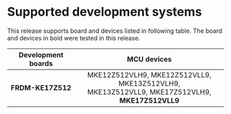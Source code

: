 # Supported development systems

This release supports board and devices listed in following table. The board and devices in bold were tested in this release.

|Development boards|MCU devices|
|:--:              |:--:       |
|**FRDM-KE17Z512**|MKE12Z512VLH9, MKE12Z512VLL9, MKE13Z512VLH9,<br> MKE13Z512VLL9, MKE17Z512VLH9, **MKE17Z512VLL9**<br>|
